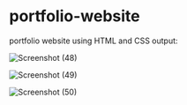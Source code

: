# portfolio-website
portfolio website using HTML and CSS
output:

![Screenshot (48)](https://github.com/shrishti188/portfolio-website/assets/155819123/67f7ce9e-3b20-46aa-8078-26f155aa8824)

![Screenshot (49)](https://github.com/shrishti188/portfolio-website/assets/155819123/84b3ffab-5cbd-447e-ace7-f89c19b3520c)


![Screenshot (50)](https://github.com/shrishti188/portfolio-website/assets/155819123/bfd3b545-b312-4b77-afad-bf4ba26e0b23)



